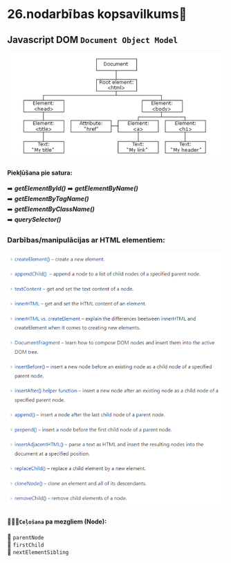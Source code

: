 # 26.nodarbības kopsavilkums:pushpin:

## Javascript DOM `Document Object Model`  
![koks](https://github.com/zazturbo/Mans_JS/blob/7ed7284f7f42eb88c0248c307006d5945322ef3e/images/DOM%20koks.png)  

#### Piekļūšana pie satura:

:arrow_right: **_getElementById()_**
:arrow_right: **_getElementByName()_**  
:arrow_right: **_getElementByTagName()_**  
:arrow_right: **_getElementByClassName()_**  
:arrow_right: **_querySelector()_**

### Darbības/manipulācijas ar HTML elementiem:

![Snipping no Javascript tutorial](https://github.com/zazturbo/Mans_JS/blob/a87a0d200d5e9d118620ca4d3ff146a0e2e6ee5d/images/DOM%20manipulating%20elements.png)

#### 👨‍👧‍👦`Ceļošana` pa mezgliem (Node):

🌳 `parentNode`  
🌳 `firstChild`  
🌳 `nextElementSibling`
